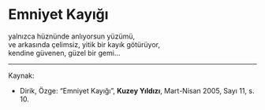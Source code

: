 # Emniyet Kayığı

yalnızca hüznünde anlıyorsun yüzümü,  
ve arkasında çelimsiz, yitik bir kayık götürüyor,  
kendine güvenen, güzel bir gemi...

---
Kaynak:

- Dirik, Özge: “Emniyet Kayığı”, **Kuzey Yıldızı**, Mart-Nisan 2005, Sayı 11, s. 10.
